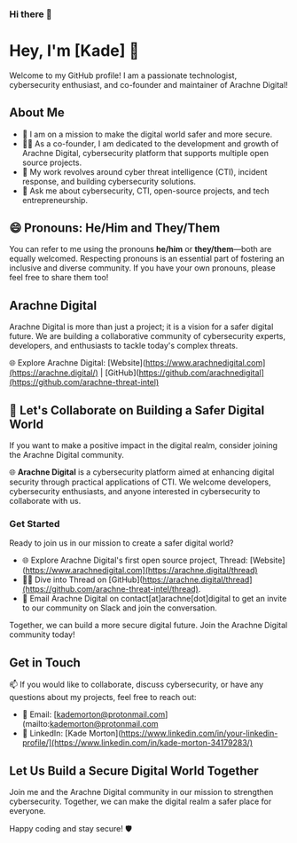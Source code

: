 ### Hi there 👋

<!--
**KadeMorton/KadeMorton** is a ✨ _special_ ✨ repository because its `README.md` (this file) appears on your GitHub profile.

Here are some ideas to get you started:

- 🔭 I’m currently working on ...
- 🌱 I’m currently learning ...
- 👯 I’m looking to collaborate on ...
- 🤔 I’m looking for help with ...
- 💬 Ask me about ...
- 📫 How to reach me: ...
- 😄 Pronouns: ...
- ⚡ Fun fact: ...
-->

# Hey, I'm [Kade] 👋

Welcome to my GitHub profile! I am a passionate technologist, cybersecurity enthusiast, and co-founder and maintainer of Arachne Digital!

## About Me

- 🔭 I am on a mission to make the digital world safer and more secure.
- 👨‍💻 As a co-founder, I am dedicated to the development and growth of Arachne Digital, cybersecurity platform that supports multiple open source projects.
- 🚀 My work revolves around cyber threat intelligence (CTI), incident response, and building cybersecurity solutions.
- 💬 Ask me about cybersecurity, CTI, open-source projects, and tech entrepreneurship.

## 😄 Pronouns: He/Him and They/Them

You can refer to me using the pronouns **he/him** or **they/them**—both are equally welcomed. Respecting pronouns is an essential part of fostering an inclusive and diverse community. If you have your own pronouns, please feel free to share them too!

## Arachne Digital

Arachne Digital is more than just a project; it is a vision for a safer digital future. We are building a collaborative community of cybersecurity experts, developers, and enthusiasts to tackle today's complex threats.

🌐 Explore Arachne Digital: [Website](https://www.arachnedigital.com](https://arachne.digital/) | [GitHub](https://github.com/arachnedigital](https://github.com/arachne-threat-intel)

## 👥 Let's Collaborate on Building a Safer Digital World

If you want to make a positive impact in the digital realm, consider joining the Arachne Digital community.

🌐 **Arachne Digital** is a cybersecurity platform aimed at enhancing digital security through practical applications of CTI. We welcome developers, cybersecurity enthusiasts, and anyone interested in cybersecurity to collaborate with us.

### Get Started

Ready to join us in our mission to create a safer digital world?

- 🌐 Explore Arachne Digital's first open source project, Thread: [Website](https://www.arachnedigital.com](https://arachne.digital/thread)
- 🧑‍💻 Dive into Thread on [GitHub](https://arachne.digital/thread](https://github.com/arachne-threat-intel/thread).
- 💬 Email Arachne Digital on contact[at]arachne[dot]digital to get an invite to our community on Slack and join the conversation.

Together, we can build a more secure digital future. Join the Arachne Digital community today!

## Get in Touch

📫 If you would like to collaborate, discuss cybersecurity, or have any questions about my projects, feel free to reach out:

- 📧 Email: [kademorton@protonmail.com](mailto:kademorton@protonmail.com
- 💬 LinkedIn: [Kade Morton](https://www.linkedin.com/in/your-linkedin-profile/](https://www.linkedin.com/in/kade-morton-34179283/)

## Let Us Build a Secure Digital World Together

Join me and the Arachne Digital community in our mission to strengthen cybersecurity. Together, we can make the digital realm a safer place for everyone.

Happy coding and stay secure! 🛡️
